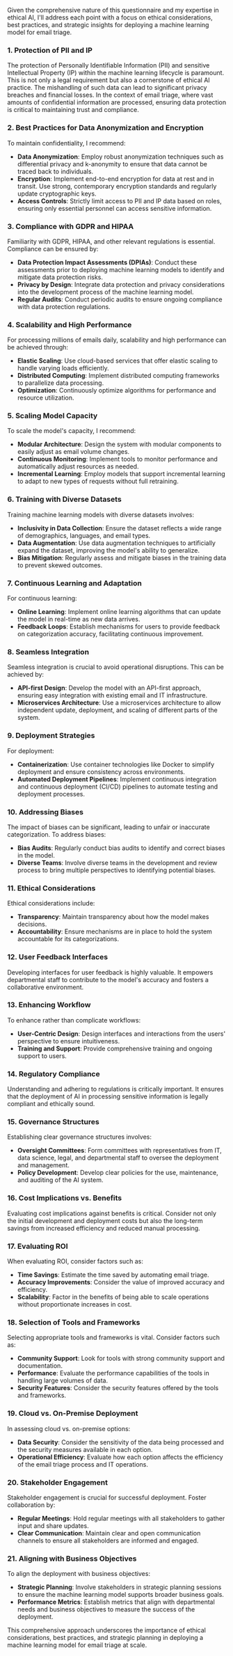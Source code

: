 Given the comprehensive nature of this questionnaire and my expertise in ethical AI, I'll address each point with a focus on ethical considerations, best practices, and strategic insights for deploying a machine learning model for email triage.

### 1. Protection of PII and IP
The protection of Personally Identifiable Information (PII) and sensitive Intellectual Property (IP) within the machine learning lifecycle is paramount. This is not only a legal requirement but also a cornerstone of ethical AI practice. The mishandling of such data can lead to significant privacy breaches and financial losses. In the context of email triage, where vast amounts of confidential information are processed, ensuring data protection is critical to maintaining trust and compliance.

### 2. Best Practices for Data Anonymization and Encryption
To maintain confidentiality, I recommend:
- **Data Anonymization**: Employ robust anonymization techniques such as differential privacy and k-anonymity to ensure that data cannot be traced back to individuals.
- **Encryption**: Implement end-to-end encryption for data at rest and in transit. Use strong, contemporary encryption standards and regularly update cryptographic keys.
- **Access Controls**: Strictly limit access to PII and IP data based on roles, ensuring only essential personnel can access sensitive information.

### 3. Compliance with GDPR and HIPAA
Familiarity with GDPR, HIPAA, and other relevant regulations is essential. Compliance can be ensured by:
- **Data Protection Impact Assessments (DPIAs)**: Conduct these assessments prior to deploying machine learning models to identify and mitigate data protection risks.
- **Privacy by Design**: Integrate data protection and privacy considerations into the development process of the machine learning model.
- **Regular Audits**: Conduct periodic audits to ensure ongoing compliance with data protection regulations.

### 4. Scalability and High Performance
For processing millions of emails daily, scalability and high performance can be achieved through:
- **Elastic Scaling**: Use cloud-based services that offer elastic scaling to handle varying loads efficiently.
- **Distributed Computing**: Implement distributed computing frameworks to parallelize data processing.
- **Optimization**: Continuously optimize algorithms for performance and resource utilization.

### 5. Scaling Model Capacity
To scale the model's capacity, I recommend:
- **Modular Architecture**: Design the system with modular components to easily adjust as email volume changes.
- **Continuous Monitoring**: Implement tools to monitor performance and automatically adjust resources as needed.
- **Incremental Learning**: Employ models that support incremental learning to adapt to new types of requests without full retraining.

### 6. Training with Diverse Datasets
Training machine learning models with diverse datasets involves:
- **Inclusivity in Data Collection**: Ensure the dataset reflects a wide range of demographics, languages, and email types.
- **Data Augmentation**: Use data augmentation techniques to artificially expand the dataset, improving the model's ability to generalize.
- **Bias Mitigation**: Regularly assess and mitigate biases in the training data to prevent skewed outcomes.

### 7. Continuous Learning and Adaptation
For continuous learning:
- **Online Learning**: Implement online learning algorithms that can update the model in real-time as new data arrives.
- **Feedback Loops**: Establish mechanisms for users to provide feedback on categorization accuracy, facilitating continuous improvement.

### 8. Seamless Integration
Seamless integration is crucial to avoid operational disruptions. This can be achieved by:
- **API-first Design**: Develop the model with an API-first approach, ensuring easy integration with existing email and IT infrastructure.
- **Microservices Architecture**: Use a microservices architecture to allow independent update, deployment, and scaling of different parts of the system.

### 9. Deployment Strategies
For deployment:
- **Containerization**: Use container technologies like Docker to simplify deployment and ensure consistency across environments.
- **Automated Deployment Pipelines**: Implement continuous integration and continuous deployment (CI/CD) pipelines to automate testing and deployment processes.

### 10. Addressing Biases
The impact of biases can be significant, leading to unfair or inaccurate categorization. To address biases:
- **Bias Audits**: Regularly conduct bias audits to identify and correct biases in the model.
- **Diverse Teams**: Involve diverse teams in the development and review process to bring multiple perspectives to identifying potential biases.

### 11. Ethical Considerations
Ethical considerations include:
- **Transparency**: Maintain transparency about how the model makes decisions.
- **Accountability**: Ensure mechanisms are in place to hold the system accountable for its categorizations.

### 12. User Feedback Interfaces
Developing interfaces for user feedback is highly valuable. It empowers departmental staff to contribute to the model's accuracy and fosters a collaborative environment.

### 13. Enhancing Workflow
To enhance rather than complicate workflows:
- **User-Centric Design**: Design interfaces and interactions from the users' perspective to ensure intuitiveness.
- **Training and Support**: Provide comprehensive training and ongoing support to users.

### 14. Regulatory Compliance
Understanding and adhering to regulations is critically important. It ensures that the deployment of AI in processing sensitive information is legally compliant and ethically sound.

### 15. Governance Structures
Establishing clear governance structures involves:
- **Oversight Committees**: Form committees with representatives from IT, data science, legal, and departmental staff to oversee the deployment and management.
- **Policy Development**: Develop clear policies for the use, maintenance, and auditing of the AI system.

### 16. Cost Implications vs. Benefits
Evaluating cost implications against benefits is critical. Consider not only the initial development and deployment costs but also the long-term savings from increased efficiency and reduced manual processing.

### 17. Evaluating ROI
When evaluating ROI, consider factors such as:
- **Time Savings**: Estimate the time saved by automating email triage.
- **Accuracy Improvements**: Consider the value of improved accuracy and efficiency.
- **Scalability**: Factor in the benefits of being able to scale operations without proportionate increases in cost.

### 18. Selection of Tools and Frameworks
Selecting appropriate tools and frameworks is vital. Consider factors such as:
- **Community Support**: Look for tools with strong community support and documentation.
- **Performance**: Evaluate the performance capabilities of the tools in handling large volumes of data.
- **Security Features**: Consider the security features offered by the tools and frameworks.

### 19. Cloud vs. On-Premise Deployment
In assessing cloud vs. on-premise options:
- **Data Security**: Consider the sensitivity of the data being processed and the security measures available in each option.
- **Operational Efficiency**: Evaluate how each option affects the efficiency of the email triage process and IT operations.

### 20. Stakeholder Engagement
Stakeholder engagement is crucial for successful deployment. Foster collaboration by:
- **Regular Meetings**: Hold regular meetings with all stakeholders to gather input and share updates.
- **Clear Communication**: Maintain clear and open communication channels to ensure all stakeholders are informed and engaged.

### 21. Aligning with Business Objectives
To align the deployment with business objectives:
- **Strategic Planning**: Involve stakeholders in strategic planning sessions to ensure the machine learning model supports broader business goals.
- **Performance Metrics**: Establish metrics that align with departmental needs and business objectives to measure the success of the deployment.

This comprehensive approach underscores the importance of ethical considerations, best practices, and strategic planning in deploying a machine learning model for email triage at scale.